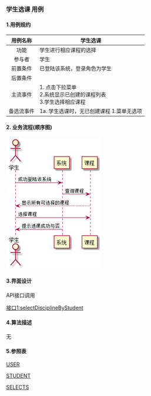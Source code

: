 ### 学生选课 用例 

#### 1.用例规约

| 用例名称 | 学生选课 |
|:------:|------|
| 功能	| 学生进行相应课程的选择|
| 参与者 | 学生  |
| 前置条件	| 已登陆该系统，登录角色为学生|
| 后置条件	||
| 主流事件	|1. 点击下拉菜单<br>2.系统显示已创建的课程列表<br>3.学生选择相应课程|
|备选流事件	| 1a. 学生选课时，无已创建课程 1.菜单无选项 |

#### 2. 业务流程(顺序图)
 ![图片](selectDisciplineByStu.png)
 
#### 3.界面设计
    
API接口调用

[接口1:selectDisciplineByStudent](../接口/selectDisciplineByStudent.md)
    
#### 4.算法描述
无

#### 5.参照表
[USER](../数据库设计.md)

[STUDENT](../数据库设计.md)

[SELECTS](../数据库设计.md)
